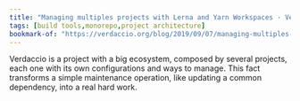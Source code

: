 ```yaml
---
title: "Managing multiples projects with Lerna and Yarn Workspaces · Verdaccio"
tags: [build tools,monorepo,project architecture]
bookmark-of: "https://verdaccio.org/blog/2019/09/07/managing-multiples-projects-with-lerna-and-yarn-workspaces#managing-dependencies-and-devdependencies"
---
```

Verdaccio is a project with a big ecosystem, composed by several projects, each one with its own configurations and ways to manage. This fact transforms a simple maintenance operation, like updating a common dependency, into a real hard work.